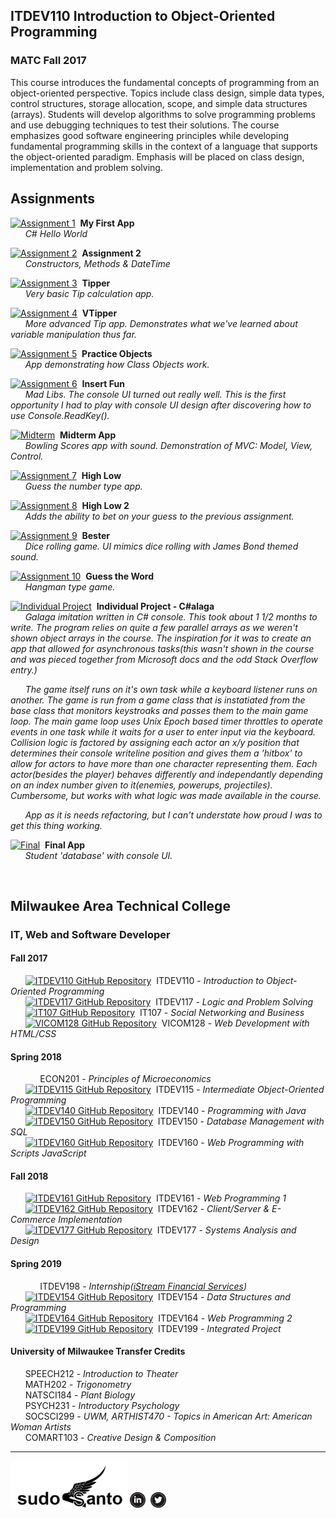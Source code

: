 ITDEV110 Introduction to Object-Oriented Programming
------
### MATC Fall 2017

This course introduces the fundamental concepts of programming from an object-oriented perspective.  Topics include class design, simple data types, control structures, storage allocation, scope, and simple data structures (arrays).  Students will develop algorithms to solve programming problems and use debugging techniques to test their solutions.  The course emphasizes good software engineering principles while developing fundamental programming skills in the context of a language that supports the object-oriented paradigm.  Emphasis will be placed on class design, implementation and problem solving.

Assignments
------
[<img src="https://github.com/favicon.ico" alt="Assignment 1" width="18" height="18">](https://github.com/sudoSanto/ITDEV110-Intro-to-Object-Oriented-Programming/tree/master/dalsanto_MyFirstApp/dalsantoMyFirstApp "Assignment 1")&nbsp;
**My First App**\
&nbsp;&nbsp;&nbsp;&nbsp;&nbsp;&nbsp;*C# Hello World*

[<img src="https://github.com/favicon.ico" alt="Assignment 2" width="18" height="18">](https://github.com/sudoSanto/ITDEV110-Intro-to-Object-Oriented-Programming/tree/master/dalsanto_Assignment2/dalsanto_Assignment2 "Assignment 2")&nbsp;
**Assignment 2**\
&nbsp;&nbsp;&nbsp;&nbsp;&nbsp;&nbsp;*Constructors, Methods & DateTime*

[<img src="https://github.com/favicon.ico" alt="Assignment 3" width="18" height="18">](https://github.com/sudoSanto/ITDEV110-Intro-to-Object-Oriented-Programming/tree/master/dalsanto_Tipper/dalsanto_Tipper "Assignment 3")&nbsp;
**Tipper**\
&nbsp;&nbsp;&nbsp;&nbsp;&nbsp;&nbsp;*Very basic Tip calculation app.*

[<img src="https://github.com/favicon.ico" alt="Assignment 4" width="18" height="18">](https://github.com/sudoSanto/ITDEV110-Intro-to-Object-Oriented-Programming/tree/master/dalsanto_VTipper/dalsanto_VTipper "Assignment 4")&nbsp;
**VTipper**\
&nbsp;&nbsp;&nbsp;&nbsp;&nbsp;&nbsp;*More advanced Tip app.  Demonstrates what we've learned about variable manipulation thus far.*

[<img src="https://github.com/favicon.ico" alt="Assignment 5" width="18" height="18">](https://github.com/sudoSanto/ITDEV110-Intro-to-Object-Oriented-Programming/tree/master/dalsanto_PracticeObjects/dalsanto_PracticeObjects "Assignment 5")&nbsp;
**Practice Objects**\
&nbsp;&nbsp;&nbsp;&nbsp;&nbsp;&nbsp;*App demonstrating how Class Objects work.*

[<img src="https://github.com/favicon.ico" alt="Assignment 6" width="18" height="18">](https://github.com/sudoSanto/ITDEV110-Intro-to-Object-Oriented-Programming/tree/master/dalsanto_InsertFunOO/dalsanto_InsertFunOO "Assignment 6")&nbsp;
**Insert Fun**\
&nbsp;&nbsp;&nbsp;&nbsp;&nbsp;&nbsp;*Mad Libs.  The console UI turned out really well.  This is the first opportunity I had to play with console UI design after discovering how to use Console.ReadKey().*

[<img src="https://github.com/favicon.ico" alt="Midterm" width="18" height="18">](https://github.com/sudoSanto/ITDEV110-Intro-to-Object-Oriented-Programming/tree/master/dalsanto_MidTerm/dalsanto_MidTerm "Midterm")&nbsp;
**Midterm App**\
&nbsp;&nbsp;&nbsp;&nbsp;&nbsp;&nbsp;*Bowling Scores app with sound.  Demonstration of MVC: Model, View, Control.*

[<img src="https://github.com/favicon.ico" alt="Assignment 7" width="18" height="18">](https://github.com/sudoSanto/ITDEV110-Intro-to-Object-Oriented-Programming/tree/master/dalsanto_HighLow/dalsanto_HighLow "Assignment 7")&nbsp;
**High Low**\
&nbsp;&nbsp;&nbsp;&nbsp;&nbsp;&nbsp;*Guess the number type app.*

[<img src="https://github.com/favicon.ico" alt="Assignment 8" width="18" height="18">](https://github.com/sudoSanto/ITDEV110-Intro-to-Object-Oriented-Programming/tree/master/dalsanto_HighLow%202/dalsanto_HighLow "Assignment 8")&nbsp;
**High Low 2**\
&nbsp;&nbsp;&nbsp;&nbsp;&nbsp;&nbsp;*Adds the ability to bet on your guess to the previous assignment.*

[<img src="https://github.com/favicon.ico" alt="Assignment 9" width="18" height="18">](https://github.com/sudoSanto/ITDEV110-Intro-to-Object-Oriented-Programming/tree/master/dalsanto_Bester/dalsanto_Bester "Assignment 9")&nbsp;
**Bester**\
&nbsp;&nbsp;&nbsp;&nbsp;&nbsp;&nbsp;*Dice rolling game.  UI mimics dice rolling with James Bond themed sound.*

[<img src="https://github.com/favicon.ico" alt="Assignment 10" width="18" height="18">](https://github.com/sudoSanto/ITDEV110-Intro-to-Object-Oriented-Programming/tree/master/dalsanto_GuessTheWord/dalsanto_GuessTheWord "Assignment 10")&nbsp;
**Guess the Word**\
&nbsp;&nbsp;&nbsp;&nbsp;&nbsp;&nbsp;*Hangman type game.*

[<img src="https://github.com/favicon.ico" alt="Individual Project" width="18" height="18">](https://github.com/sudoSanto/ITDEV110-Intro-to-Object-Oriented-Programming/tree/master/dalsanto_cSHARPalaga/ProjectConceptApp "Individual Project")&nbsp;
**Individual Project - C#alaga**\
&nbsp;&nbsp;&nbsp;&nbsp;&nbsp;&nbsp;*Galaga imitation written in C# console.  This took about 1 1/2 months to write.  The program relies on quite a few parallel arrays as we weren't shown object arrays in the course.  The inspiration for it was to create an app that allowed for asynchronous tasks(this wasn't shown in the course and was pieced together from Microsoft docs and the odd Stack Overflow entry.)*

&nbsp;&nbsp;&nbsp;&nbsp;&nbsp;&nbsp;*The game itself runs on it's own task while a keyboard listener runs on another.  The game is run from a game class that is instatiated from the base class that monitors keystroaks and passes them to the main game loop.  The main game loop uses Unix Epoch based timer throttles to operate events in one task while it waits for a user to enter input via the keyboard.  Collision logic is factored by assigning each actor an x/y position that determines their console writeline position and gives them a 'hitbox' to allow for actors to have more than one character representing them.  Each actor(besides the player) behaves differently and independantly depending on an index number given to it(enemies, powerups, projectiles).  Cumbersome, but works with what logic was made available in the course.*

&nbsp;&nbsp;&nbsp;&nbsp;&nbsp;&nbsp;*App as it is needs refactoring, but I can't understate how proud I was to get this thing working.*

[<img src="https://github.com/favicon.ico" alt="Final" width="18" height="18">](https://github.com/sudoSanto/ITDEV110-Intro-to-Object-Oriented-Programming/tree/master/dalsanto_FinalExam/dalsanto_FinalExam "Final")&nbsp;
**Final App**\
&nbsp;&nbsp;&nbsp;&nbsp;&nbsp;&nbsp;*Student 'database' with console UI.*

<br/>

Milwaukee Area Technical College
------
### IT, Web and Software Developer
#### Fall 2017
&nbsp;&nbsp;&nbsp;&nbsp;&nbsp;&nbsp;[<img src="https://github.com/favicon.ico" alt="ITDEV110 GitHub Repository" width="18" height="18">](https://github.com/sudoSanto/ITDEV110-Intro-to-Object-Oriented-Programming "ITDEV110 GitHub Repository")&nbsp;
ITDEV110 - *Introduction to Object-Oriented Programming*\
&nbsp;&nbsp;&nbsp;&nbsp;&nbsp;&nbsp;[<img src="https://github.com/favicon.ico" alt="ITDEV117 GitHub Repository" width="18" height="18">](https://github.com/sudoSanto/ITDEV117-Logic-and-Problem-Solving "ITDEV117 GitHub Repository")&nbsp;
ITDEV117 - *Logic and Problem Solving*\
&nbsp;&nbsp;&nbsp;&nbsp;&nbsp;&nbsp;[<img src="https://github.com/favicon.ico" alt="IT107 GitHub Repository" width="18" height="18">](https://github.com/sudoSanto/IT107-Social-Networking-and-Business "IT107 GitHub Repository")&nbsp;
IT107 - *Social Networking and Business*\
&nbsp;&nbsp;&nbsp;&nbsp;&nbsp;&nbsp;[<img src="https://github.com/favicon.ico" alt="VICOM128 GitHub Repository" width="18" height="18">](https://github.com/sudoSanto/VICOM128-Web-Development-with-HTML-CSS "VICOM128 GitHub Repository")&nbsp;
VICOM128 - *Web Development with HTML/CSS*

#### Spring 2018
&nbsp;&nbsp;&nbsp;&nbsp;&nbsp;&nbsp;&nbsp;&nbsp;&nbsp;&nbsp;&nbsp;&nbsp;ECON201 - *Principles of Microeconomics*\
&nbsp;&nbsp;&nbsp;&nbsp;&nbsp;&nbsp;[<img src="https://github.com/favicon.ico" alt="ITDEV115 GitHub Repository" width="18" height="18">](https://github.com/sudoSanto/ITDEV115-Intermediate-Object-Oriented-Programming "ITDEV115 GitHub Repository")&nbsp;
ITDEV115 - *Intermediate Object-Oriented Programming*\
&nbsp;&nbsp;&nbsp;&nbsp;&nbsp;&nbsp;[<img src="https://github.com/favicon.ico" alt="ITDEV140 GitHub Repository" width="18" height="18">](https://github.com/sudoSanto/ITDEV140-Programming-with-Java "ITDEV140 GitHub Repository")&nbsp;
ITDEV140 - *Programming with Java*\
&nbsp;&nbsp;&nbsp;&nbsp;&nbsp;&nbsp;[<img src="https://github.com/favicon.ico" alt="ITDEV150 GitHub Repository" width="18" height="18">](https://github.com/sudoSanto/ITDEV150-Database-Management-with-SQL "ITDEV150 GitHub Repository")&nbsp;
ITDEV150 - *Database Management with SQL*\
&nbsp;&nbsp;&nbsp;&nbsp;&nbsp;&nbsp;[<img src="https://github.com/favicon.ico" alt="ITDEV160 GitHub Repository" width="18" height="18">](https://github.com/sudoSanto/ITDEV160-Web-Programming-With-Scripts-JavaScript "ITDEV160 GitHub Repository")&nbsp;
ITDEV160 - *Web Programming with Scripts JavaScript*

#### Fall 2018
&nbsp;&nbsp;&nbsp;&nbsp;&nbsp;&nbsp;[<img src="https://github.com/favicon.ico" alt="ITDEV161 GitHub Repository" width="18" height="18">](https://github.com/sudoSanto/ITDEV161-Web-Programming-1 "ITDEV161 GitHub Repository")&nbsp;
ITDEV161 - *Web Programming 1*\
&nbsp;&nbsp;&nbsp;&nbsp;&nbsp;&nbsp;[<img src="https://github.com/favicon.ico" alt="ITDEV162 GitHub Repository" width="18" height="18">](https://github.com/sudoSanto/ITDEV162-Client-Server-and-E-Commerce-Implementation "ITDEV162 GitHub Repository")&nbsp;
ITDEV162 - *Client/Server & E-Commerce Implementation*\
&nbsp;&nbsp;&nbsp;&nbsp;&nbsp;&nbsp;[<img src="https://github.com/favicon.ico" alt="ITDEV177 GitHub Repository" width="18" height="18">](https://github.com/sudoSanto/ITDEV177-Systems-Analysis-and-Design "ITDEV177 GitHub Repository")&nbsp;
ITDEV177 - *Systems Analysis and Design*

#### Spring 2019
&nbsp;&nbsp;&nbsp;&nbsp;&nbsp;&nbsp;&nbsp;&nbsp;&nbsp;&nbsp;&nbsp;&nbsp;ITDEV198 - *Internship([iStream Financial Services](https://www.istreamfs.com/ "iStream Financial Services"))*\
&nbsp;&nbsp;&nbsp;&nbsp;&nbsp;&nbsp;[<img src="https://github.com/favicon.ico" alt="ITDEV154 GitHub Repository" width="18" height="18">](https://github.com/sudoSanto/ITDEV154-Data-Structures-and-Programming "ITDEV154 GitHub Repository")&nbsp;
ITDEV154 - *Data Structures and Programming*\
&nbsp;&nbsp;&nbsp;&nbsp;&nbsp;&nbsp;[<img src="https://github.com/favicon.ico" alt="ITDEV164 GitHub Repository" width="18" height="18">](https://github.com/sudoSanto/ITDEV164-Web-Programming-2 "ITDEV164 GitHub Repository")&nbsp;
ITDEV164 - *Web Programming 2*\
&nbsp;&nbsp;&nbsp;&nbsp;&nbsp;&nbsp;[<img src="https://github.com/favicon.ico" alt="ITDEV199 GitHub Repository" width="18" height="18">](https://github.com/sudoSanto/ITDEV199-Integrated-Project "ITDEV199 GitHub Repository")&nbsp;
ITDEV199 - *Integrated Project*

#### University of Milwaukee Transfer Credits
&nbsp;&nbsp;&nbsp;&nbsp;&nbsp;&nbsp;SPEECH212 - *Introduction to Theater*\
&nbsp;&nbsp;&nbsp;&nbsp;&nbsp;&nbsp;MATH202 - *Trigonometry*\
&nbsp;&nbsp;&nbsp;&nbsp;&nbsp;&nbsp;NATSCI184 - *Plant Biology*\
&nbsp;&nbsp;&nbsp;&nbsp;&nbsp;&nbsp;PSYCH231 - *Introductory Psychology*\
&nbsp;&nbsp;&nbsp;&nbsp;&nbsp;&nbsp;SOCSCI299 - *UWM, ARTHIST470 - Topics in American Art: American Woman Artists*\
&nbsp;&nbsp;&nbsp;&nbsp;&nbsp;&nbsp;COMART103 - *Creative Design & Composition*

---
[<img src="https://github.com/sudoSanto/sudoSantoMedia/blob/master/sudoSantoLogoFull.png" alt="Portfolio" height="75">](https://sudosanto.github.io/ "Portfolio")
[<img src="https://github.com/sudoSanto/sudoSantoMedia/blob/master/linkedInIconL.png" alt="LinkedIn" width="25" height="25">](https://www.linkedin.com/in/matthew-j-dalsanto/ "LinkedIn")&nbsp;
[<img src="https://github.com/sudoSanto/sudoSantoMedia/blob/master/twitterIconL.png" alt="@sudoSanto" width="25" height="25">](https://twitter.com/sudoSanto "@sudoSanto")&nbsp;
